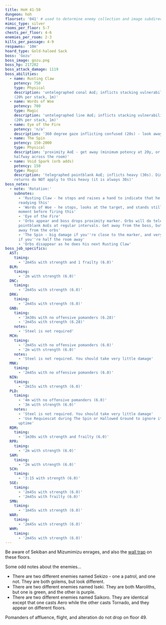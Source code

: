 ```yaml
---
title: HoH 41-50
dungeon: hoh
floorset: '041' # used to determine enemy collection and image subdirectory
mimic_type: silver
rooms_per_floor: 5-7
chests_per_floor: 4-6
enemies_per_room: 2-3
kills_per_passage: 4-9
respawns: '10m'
hoard_type: Gold-haloed Sack
boss: 'Gozu'
boss_image: gozu.png
boss_hp: 217202
boss_attack_damage: 1119
boss_abilities:
  - name: Rusting Claw
    potency: 750
    type: Physical
    description: 'untelegraphed conal AoE; inflicts stacking vulnerability up
    (20% per stack, 1m)'
  - name: Words of Woe
    potency: 700
    type: Magic
    description: 'untelegraphed line AoE; inflicts stacking vulnerability up
    (20% per stack, 1m)'
  - name: Eye of the Fire
    potency: 'n/a'
    description: '360 degree gaze inflicting confused (20s) - look away'
  - name: The Spin
    potency: 150-2000
    type: Physical
    description: 'proximity AoE - get away (minimum potency at 20y, or about
    halfway across the room)'
  - name: Void Spark (orb adds)
    potency: 150
    type: Magic
    description: 'telegraphed pointblank AoE; inflicts heavy (30s). Diminishing
    returns do NOT apply to this heavy (it is always 30s)'
boss_notes:
  - note: 'Rotation:'
    subnotes:
      - 'Rusting Claw - he stops and raises a hand to indicate that he''s
      readying this'
      - 'Words of Woe - he stops, looks at the target, and stands still for a
      moment before firing this'
      - 'Eye of the Fire'
      - 'Orbs appear and boss drops proximity marker. Orbs will do telegraphed
      pointblank AoEs at regular intervals. Get away from the boss, but also
      away from the orbs'
      - 'The Spin - big damage if you''re close to the marker, and very little
      if you''re half the room away'
      - 'Orbs disappear as he does his next Rusting Claw'
boss_job_specifics:
  AST:
    timing:
      - '2m45s with strength and 1 frailty (6.0)'
  BLM:
    timing:
      - '2m with strength (6.0)'
  DNC:
    timing:
      - '2m45s with strength (6.0)'
  DRK:
    timing:
      - '2m45s with strength (6.0)'
  GNB:
    timing:
      - '3m30s with no offensive pomanders (6.28)'
      - '2m45s with strength (6.28)'
    notes:
      - 'Steel is not required'
  MCH:
    timing:
      - '2m45s with no offensive pomanders (6.0)'
      - '2m with strength (6.0)'
    notes:
      - 'Steel is not required. You should take very little damage'
  MNK:
    timing:
      - '2m45s with no offensive pomanders (6.0)'
  NIN:
    timing:
      - '2m15s with strength (6.0)'
  PLD:
    timing:
      - '4m with no offensive pomanders (6.0)'
      - '3m with strength (6.0)'
    notes:
      - 'Steel is not required. You should take very little damage'
      - 'Use Requiescat during The Spin or Hallowed Ground to ignore it for
      uptime'
  RDM:
    timing:
      - '1m30s with strength and frailty (6.0)'
  RPR:
    timing:
      - '2m with strength (6.0)'
  SAM:
    timing:
      - '2m with strength (6.0)'
  SCH:
    timing:
      - '3:15 with strength (6.0)'
  SGE:
    timing:
      - '2m45s with strength (6.0)'
      - '2m45s with frailty (6.0)'
  SMN:
    timing:
      - '1m45s with strength (6.0)'
  WAR:
    timing:
      - '2m45s with strength (6.0)'
  WHM:
    timing:
      - '2m45s with strength (6.0)'
---
```


Be aware of Sekiban and Mizumimizu enrages, and also the
[wall trap](/wall_traps.html#hoh-41-79) on these floors.

Some odd notes about the enemies...

* There are two different enemies named Sekizo - one a patrol, and one not.
  They are both golems, but look different.
* There are two different enemies named Iseki. They are both Maroliths, but one
  is green, and the other is purple.
* There are two different enemies named Saikoro. They are identical except that
  one casts Aero while the other casts Tornado, and they appear on different
  floors.

Pomanders of affluence, flight, and alteration do not drop on floor 49.
